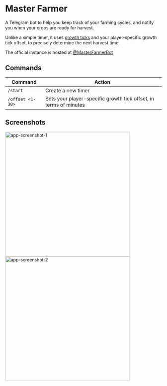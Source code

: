 # Master Farmer 

A Telegram bot to help you keep track of your farming cycles, and notify you when your crops are ready for harvest. 

Unlike a simple timer, it uses [growth ticks](https://oldschool.runescape.wiki/w/Farming#Growth_timing) and your player-specific growth tick offset, to precisely determine the next harvest time. 

The official instance is hosted at [@MasterFarmerBot](https://t.me/MasterFarmerBot)

## Commands

| Command          | Action                                                            |
|------------------|-------------------------------------------------------------------|
| `/start`         | Create a new timer                                                |
| `/offset <1-30>` | Sets your player-specific growth tick offset, in terms of minutes |

## Screenshots
<img src="https://github.com/chowder/master-farmer/assets/16789070/5ce38759-7766-47e3-b159-dc064832291c" width="400px" alt="app-screenshot-1">
<img src="https://github.com/chowder/master-farmer/assets/16789070/0454371a-b03a-43c9-adef-cf5156c08cd8" width="400px" alt="app-screenshot-2">